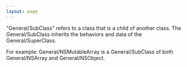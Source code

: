 ```yaml
---
layout: page
---
```




"General/SubClass" refers to a class that is a child of another class.  The General/SubClass inherits the behaviors and data of the General/SuperClass.

For example: General/NSMutableArray is a General/SubClass of both General/NSArray and General/NSObject.